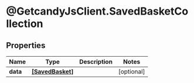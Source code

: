 # @GetcandyJsClient.SavedBasketCollection

## Properties

Name | Type | Description | Notes
------------ | ------------- | ------------- | -------------
**data** | [**[SavedBasket]**](SavedBasket.md) |  | [optional] 


